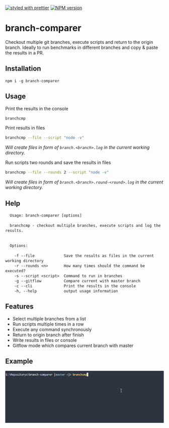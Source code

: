 [![styled with prettier](https://img.shields.io/badge/styled_with-prettier-ff69b4.svg)](#badge)
[![NPM version](https://img.shields.io/npm/v/branch-comparer.svg?style=flat)](https://www.npmjs.com/package/branch-comparer)
# branch-comparer
Checkout multiple git branches, execute scripts and return to the origin branch.
Ideally to run benchmarks in different branches and copy & paste the results in a PR.

## Installation
```
npm i -g branch-comparer
```
## Usage
Print the results in the console
```sh
branchcmp
```
Print results in files
```sh
branchcmp --file --script "node -v"
```
_Will create files in form of `branch.<branch>.log` in the current working directory._

Run scripts two rounds and save the results in files
```sh
branchcmp --file --rounds 2 --script "node -v"
```
_Will create files in form of `branch.<branch>.round-<round>.log` in the current working directory._

## Help

```
  Usage: branch-comparer [options]

  branchcmp - checkout multiple branches, execute scripts and log the results.


  Options:

    -f --file             Save the results as files in the current working directory
    -r --rounds <n>       How many times should the command be executed?
    -s --script <script>  Command to run in branches
    -g --gitflow          Compare current with master branch
    -c --cli              Print the results in the console
    -h, --help            output usage information
```

## Features

- Select multiple branches from a list
- Run scripts multiple times in a row
- Execute any command synchronously
- Return to origin branch after finish
- Write results in files or console
- Gitflow mode which compares current branch with master

## Example

![example](https://github.com/StarpTech/branch-comparer/blob/master/branchcmp.gif "Example branchcmp")
